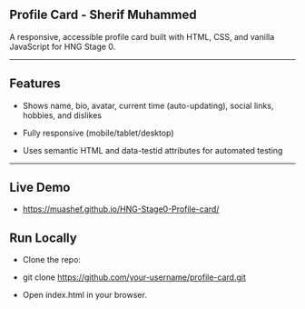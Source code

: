 ## Profile Card - Sherif Muhammed

A responsive, accessible profile card built with HTML, CSS, and vanilla JavaScript for HNG Stage 0.

---

## Features

- Shows name, bio, avatar, current time (auto-updating), social links, hobbies, and dislikes

- Fully responsive (mobile/tablet/desktop)

- Uses semantic HTML and data-testid attributes for automated testing

---


## Live Demo

- https://muashef.github.io/HNG-Stage0-Profile-card/

## Run Locally

- Clone the repo:

- git clone https://github.com/your-username/profile-card.git

- Open index.html in your browser.
